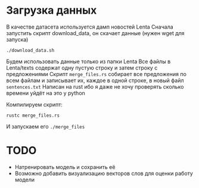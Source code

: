 # Загрузка данных
В качестве датасета используется дамп новостей Lenta
Сначала запустить скрипт download_data, он скачает данные (нужен wget для запуска) 
```
./download_data.sh
```
Будем использовать данные только из папки Lenta
Все файлы в Lenta/texts содержат одну пустую строку и затем строку с предложениями
Скрипт `merge_files.rs` собирает все предложения по всем файлам и записывает их, каждое в одной строке, в новый файл `sentences.txt`
Написан на rust ибо я даже не хочу проверять сколько времени уйдёт на это у python

Компилируем скрипт:
```
rustc merge_files.rs
```
И запускаем его `./merge_files`

# TODO
* Натренировать модель и сохранить её
* Возможно добавить визуализацию векторов слов для оценки работу модели
